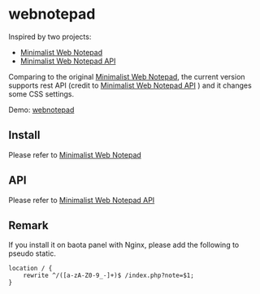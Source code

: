 # webnotepad

Inspired by two projects:
  * [Minimalist Web Notepad][1]
  * [Minimalist Web Notepad API][2]


Comparing to the original [Minimalist Web Notepad][1], the current version supports rest API (credit to [Minimalist Web Notepad API][2] ) and it changes some CSS settings.

Demo: [webnotepad][3]

## Install
Please refer to [Minimalist Web Notepad][1]

## API
Please refer to [Minimalist Web Notepad API][2]

## Remark
If you install it on baota panel with Nginx, please add the following to pseudo static.
    
    location / {
        rewrite ^/([a-zA-Z0-9_-]+)$ /index.php?note=$1;
    }



[1]: https://github.com/pereorga/minimalist-web-notepad
[2]: https://github.com/Xiaobin2333/Minimalist-Web-Notepad-API
[3]: https://github.com/xtqzcm/webnotepad
